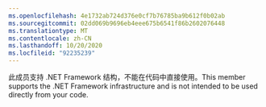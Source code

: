```yaml
---
ms.openlocfilehash: 4e1732ab724d376e0cf7b76785ba9b612f0b02ab
ms.sourcegitcommit: 02dd069b9696eb4eee675b6541f86b2602076448
ms.translationtype: MT
ms.contentlocale: zh-CN
ms.lasthandoff: 10/20/2020
ms.locfileid: "92235239"
---
```

<span data-ttu-id="8a1a7-101">此成员支持 .NET Framework 结构，不能在代码中直接使用。</span><span class="sxs-lookup"><span data-stu-id="8a1a7-101">This member supports the .NET Framework infrastructure and is not intended to be used directly from your code.</span></span>